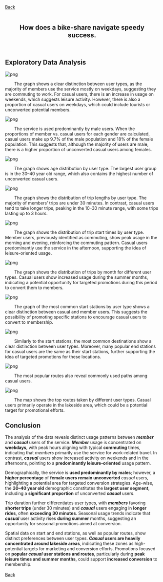 [Back](../README.md)<br><br>
<h2 style="text-align:center;">How does a bike-share navigate speedy success.</h2><br>

## Exploratory Data Analysis
   
![png](../CaseStudy1_files/CaseStudy1_36_0.png)
<p style="text-indent: 30px;">
The graph shows a clear distinction between user types, as the majority of members use the service mostly on weekdays, suggesting they are commuting to work. For casual users, there is an increase in usage on weekends, which suggests leisure activity. However, there is also a proportion of casual users on weekdays, which could include tourists or unconverted potential members.</p>
    
![png](../CaseStudy1_files/CaseStudy1_38_0.png)
<p style="text-indent: 30px;">
The service is used predominantly by male users. When the proportions of member vs. casual users for each gender are calculated, casual users make up 9.7% of the male population and 18% of the female population. This suggests that, although the majority of users are male, there is a higher proportion of unconverted casual users among females.</p>
    
![png](../CaseStudy1_files/CaseStudy1_40_0.png)
<p style="text-indent: 30px;">
The graph shows age distribution by user type. The largest user group is in the 30–40 year old range, which also contains the highest number of unconverted casual users.</p>
    
![png](../CaseStudy1_files/CaseStudy1_42_0.png)
<p style="text-indent: 30px;">
The graph shows the distribution of trip lengths by user type. The majority of members’ trips are under 30 minutes. In contrast, casual users tend to take longer trips, peaking in the 10–30 minute range, with some trips lasting up to 3 hours.</p>
    
![png](../CaseStudy1_files/CaseStudy1_44_0.png)
<p style="text-indent: 30px;">
The graph shows the distribution of trip start times by user type. Member users, previously identified as commuting, show peak usage in the morning and evening, reinforcing the commuting pattern. Casual users predominantly use the service in the afternoon, supporting the idea of leisure-oriented usage.</p>
    
![png](../CaseStudy1_files/CaseStudy1_46_0.png)
<p style="text-indent: 30px;">
The graph shows the distribution of trips by month for different user types. Casual users show increased usage during the summer months, indicating a potential opportunity for targeted promotions during this period to convert them to members.</p>
    
![png](../CaseStudy1_files/CaseStudy1_48_0.png)
<p style="text-indent: 30px;">
The graph of the most common start stations by user type shows a clear distinction between casual and member users. This suggests the possibility of promoting specific stations to encourage casual users to convert to membership.</p>
    
![png](../CaseStudy1_files/CaseStudy1_50_0.png)
<p style="text-indent: 30px;">
Similarly to the start stations, the most common destinations show a clear distinction between user types. Moreover, many popular end stations for casual users are the same as their start stations, further supporting the idea of targeted promotions for these locations.</p>
    
![png](../CaseStudy1_files/CaseStudy1_52_0.png)
<p style="text-indent: 30px;">
The most popular routes also reveal commonly used paths among casual users.</p>

![png](../CaseStudy1_files/CaseStudy1_54_0.png)
<p style="text-indent: 30px;">
The map shows the top routes taken by different user types. Casual users primarily operate in the lakeside area, which could be a potential target for promotional efforts.</p>

## Conclusion

The analysis of the data reveals distinct usage patterns between **_member_** and **_casual_** users of the service. **_Member_** usage is concentrated on **weekdays**, with peak hours aligning with typical **commuting** times, indicating that _members_ primarily use the service for work-related travel. In contrast, **_casual_** users show increased activity on weekends and in the afternoons, pointing to a **predominantly leisure-oriented** usage pattern. 

Demographically, the service is **used predominantly by males**; however, a **higher percentage** of **female users remain unconverted** _casual_ users, highlighting a potential area for targeted conversion strategies. Age-wise, the **30–40 year old** demographic constitutes the **largest user segment**, including a **significant proportion** of unconverted **_casual_** users.

Trip duration further differentiates user types, with **_members_** favoring **shorter trips** (under 30 minutes) and **_casual_** users engaging in **longer rides**, often **exceeding 30 minutes**. Seasonal usage trends indicate that **_casual_** user activity rises **during summer** months, suggesting an opportunity for seasonal promotions aimed at conversion.

Spatial data on start and end stations, as well as popular routes, show distinct preferences between user types. **_Casual_ users are heavily concentrated around lakeside areas**, indicating these zones as high-potential targets for marketing and conversion efforts. Promotions focused on **popular _casual_ user stations and routes**, particularly during **peak leisure times and summer months**, could support **increased conversion** to membership.
<br><br>[Back](../README.md)